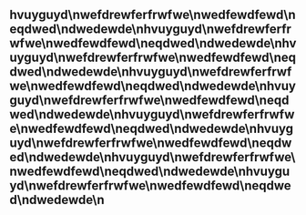 ## hvuyguyd\nwefdrewferfrwfwe\nwedfewdfewd\neqdwed\ndwedewde\nhvuyguyd\nwefdrewferfrwfwe\nwedfewdfewd\neqdwed\ndwedewde\nhvuyguyd\nwefdrewferfrwfwe\nwedfewdfewd\neqdwed\ndwedewde\nhvuyguyd\nwefdrewferfrwfwe\nwedfewdfewd\neqdwed\ndwedewde\nhvuyguyd\nwefdrewferfrwfwe\nwedfewdfewd\neqdwed\ndwedewde\nhvuyguyd\nwefdrewferfrwfwe\nwedfewdfewd\neqdwed\ndwedewde\nhvuyguyd\nwefdrewferfrwfwe\nwedfewdfewd\neqdwed\ndwedewde\nhvuyguyd\nwefdrewferfrwfwe\nwedfewdfewd\neqdwed\ndwedewde\nhvuyguyd\nwefdrewferfrwfwe\nwedfewdfewd\neqdwed\ndwedewde\n